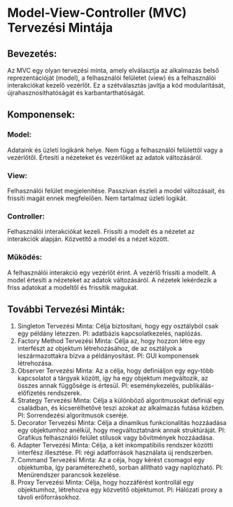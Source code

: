 # Model-View-Controller (MVC) Tervezési Mintája

## Bevezetés:

Az MVC egy olyan tervezési minta, amely elválasztja az alkalmazás belső reprezentációját (model), a felhasználói felületet (view) és a felhasználói interakciókat kezelő vezérlőt. Ez a szétválasztás javítja a kód modularitását, újrahasznosíthatóságát és karbantarthatóságát.

## Komponensek:

### Model:
Adataink és üzleti logikánk helye.
Nem függ a felhasználói felülettől vagy a vezérlőtől.
Értesíti a nézeteket és vezérlőket az adatok változásáról.

### View:
Felhasználói felület megjelenítése.
Passzívan észleli a model változásait, és frissíti magát ennek megfelelően.
Nem tartalmaz üzleti logikát.

### Controller:
Felhasználói interakciókat kezeli.
Frissíti a modelt és a nézetet az interakciók alapján.
Közvetítő a model és a nézet között.

### Működés:
A felhasználói interakció egy vezérlőt érint.
A vezérlő frissíti a modellt.
A model értesíti a nézeteket az adatok változásáról.
A nézetek lekérdezik a friss adatokat a modeltől és frissítik magukat.

## További Tervezési Minták:
1. Singleton Tervezési Minta:
   Célja biztosítani, hogy egy osztályból csak egy példány létezzen. Pl: adatbázis kapcsolatkezelés, naplózás.
2. Factory Method Tervezési Minta:
   Célja az, hogy hozzon létre egy interfészt az objektum létrehozásához, de az osztályok a leszármazottakra bízva a példányosítást. Pl: GUI komponensek létrehozása.
3. Observer Tervezési Minta:
   Az a célja, hogy definiáljon egy egy-több kapcsolatot a tárgyak között, így ha egy objektum megváltozik, az összes annak függősége is értesül. Pl: eseménykezelés, publikálás-előfizetés rendszerek.
4. Strategy Tervezési Minta:
    Célja a különböző algoritmusokat definiál egy családban, és kicserélhetővé teszi azokat az alkalmazás futása közben. Pl: Sorrendezési algoritmusok cseréje.
5. Decorator Tervezési Minta:
   Célja a dinamikus funkcionalitás hozzáadása egy objektumhoz anélkül, hogy megváltoztatnánk annak struktúráját. Pl: Grafikus felhasználói felület stílusok vagy bővítmények hozzáadása.
6. Adapter Tervezési Minta:
   Célja, a két inkompatibilis rendszer közötti interfész illesztése. Pl: régi adatforrások használata új rendszerben.
7. Command Tervezési Minta:
   Az a céja, hogy kérést csomagol egy objektumba, így paraméterezhető, sorban állítható vagy naplózható. Pl: Menürendszer parancsok kezelése.
8. Proxy Tervezési Minta:
   Célja, hogy hozzáférést kontrollál egy objektumhoz, létrehozva egy közvetítő objektumot. Pl: Hálózati proxy a távoli erőforrásokhoz.